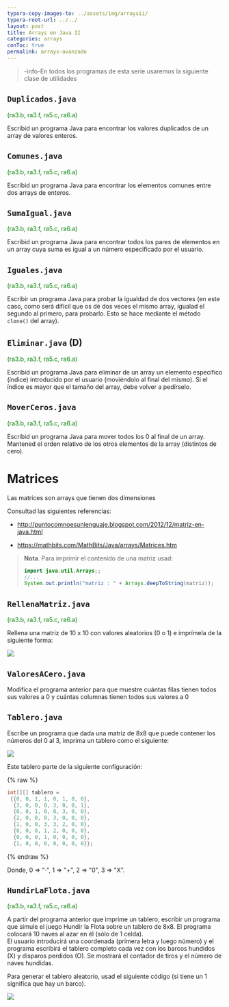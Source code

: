 ```yaml
---
typora-copy-images-to: ../assets/img/arraysii/
typora-root-url: ../../
layout: post
title: Arrays en Java II
categories: arrays
conToc: true
permalink: arrays-avanzado
---
```


> -info-En todos los programas de esta serie usaremos la siguiente clase de utilidades

<script src="https://gist.github.com/victorponz/93c93fb7f8d88171b4792d78b8b03259.js"></script>

## `Duplicados.java`

<span style='color:green'> (ra3.b, ra3.f, ra5.c, ra6.a)</span>

Escribid un programa Java para encontrar los valores duplicados de un array de valores enteros.

## `Comunes.java`

<span style='color:green'> (ra3.b, ra3.f, ra5.c, ra6.a)</span>

Escribid un programa Java para encontrar los elementos comunes entre dos arrays de enteros.

## `SumaIgual.java`

<span style='color:green'> (ra3.b, ra3.f, ra5.c, ra6.a)</span>

Escribid un programa Java para encontrar todos los pares de elementos en un array cuya suma es igual a un número especificado por el usuario.

## `Iguales.java` 

<span style='color:green'> (ra3.b, ra3.f, ra5.c, ra6.a)</span>

Escribir un programa Java para probar la igualdad de dos vectores \(en este caso, como será difícil que os dé dos veces el mismo array, igualad el segundo al primero, para probarlo. Esto se hace mediante el método `clone()` del array\).

## `Eliminar.java` (D)

<span style='color:green'> (ra3.b, ra3.f, ra5.c, ra6.a)</span>

Escribid un programa Java para eliminar de un array un elemento específico (índice) introducido por el usuario  (moviéndolo al final del mismo). Si el índice es mayor que el tamaño del array, debe volver a pedírselo.

## `MoverCeros.java`

<span style='color:green'> (ra3.b, ra3.f, ra5.c, ra6.a)</span>

Escribid un programa Java para mover todos los 0 al final de un array. Mantened el orden relativo de los otros elementos de la array (distintos de cero).
# Matrices

Las matrices son arrays que tienen dos dimensiones

Consultad las siguientes referencias:

* http://puntocomnoesunlenguaje.blogspot.com/2012/12/matriz-en-java.html

* https://mathbits.com/MathBits/Java/arrays/Matrices.htm

> **Nota**. Para imprimir el contenido de una matriz usad:
>
> ```java
> import java.util.Arrays;;
> //...
> System.out.println("matriz : " + Arrays.deepToString(matriz));
> ```

## `RellenaMatriz.java`

<span style='color:green'> (ra3.b, ra3.f, ra5.c, ra6.a)</span>

Rellena una matriz de 10 x 10 con valores aleatorios \(0 o 1\) e imprímela de la siguiente forma:

![](/programacion-java/assets/img/arraysii/matriz1.png)

## `ValoresACero.java`

Modifica el programa anterior para que muestre cuántas filas tienen todos sus valores a 0 y cuántas columnas tienen todos sus valores a 0

## `Tablero.java`

Escribe un programa que dada una matriz de 8x8 que puede contener los números del 0 al 3, imprima un tablero como el siguiente:

![](/programacion-java/assets/img/arraysii//matriz3.png)

Este tablero parte de la siguiente configuración:

{% raw %}

```java
int[][] tablero = 
 {{0, 0, 1, 1, 0, 1, 0, 0},
  {3, 0, 0, 0, 3, 0, 0, 1},
  {0, 0, 1, 0, 0, 3, 0, 0},
  {2, 0, 0, 0, 3, 0, 0, 0},
  {1, 0, 0, 3, 3, 2, 0, 0},
  {0, 0, 0, 1, 2, 0, 0, 0},
  {0, 0, 0, 1, 0, 0, 0, 0},
  {1, 0, 0, 0, 0, 0, 0, 0}};
```

{% endraw %}

Donde, 0 =&gt; "·", 1 =&gt; "+", 2 =&gt; "0", 3 =&gt; "X".
## `HundirLaFlota.java`

<span style='color:green'> (ra3.b, ra3.f, ra5.c, ra6.a)</span>

A partir del programa anterior que imprime un tablero, escribir un programa que simule el juego Hundir la Flota sobre un tablero de 8x8. El programa colocará 10 naves al azar en él \(sólo de 1 celda\).  
El usuario introducirá una coordenada \(primera letra y luego número\) y el programa escribirá el tablero completo cada vez con los barcos hundidos \(X\) y disparos perdidos \(O\). Se mostrará el contador de tiros y el número de naves hundidas.

Para generar el tablero aleatorio, usad el siguiente código (si tiene un 1 significa que hay un barco).

<script src="https://gist.github.com/victorponz/73c2e26f005b38e34f5256ffac62abf0.js"></script>

![](/programacion-java/assets/img/arraysii//ships.png)

